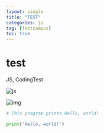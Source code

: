 ```yaml
---
layout: single
title: "TEST"
categories: js
tag: [fastcampus]
toc: true
---
```


# test

JS, CodingTest

![js](jslogo.png)

![img](../images/bojlogo.png)

```python
# This program prints Hello, world!

print('Hello, world!')
```
